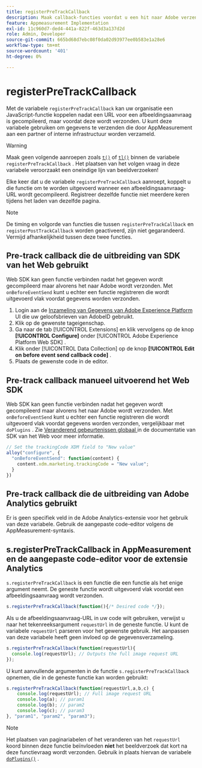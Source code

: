 ```yaml
---
title: registerPreTrackCallback
description: Maak callback-functies voordat u een hit naar Adobe verzendt.
feature: Appmeasurement Implementation
exl-id: 11c960d7-ded4-441a-822f-463d3a137d2d
role: Admin, Developer
source-git-commit: 665bd68d7ebc08f0da02d93977ee0b583e1a28e6
workflow-type: tm+mt
source-wordcount: '401'
ht-degree: 0%

---
```


# registerPreTrackCallback

Met de variabele `registerPreTrackCallback` kan uw organisatie een JavaScript-functie koppelen nadat een URL voor een afbeeldingsaanvraag is gecompileerd, maar voordat deze wordt verzonden. U kunt deze variabele gebruiken om gegevens te verzenden die door AppMeasurement aan een partner of interne infrastructuur worden verzameld.

>[!WARNING]
>
>Maak geen volgende aanroepen zoals [`t()`](t-method.md) of [`tl()`](tl-method.md) binnen de variabele `registerPreTrackCallback` . Het plaatsen van het volgen vraag in deze variabele veroorzaakt een oneindige lijn van beeldverzoeken!

Elke keer dat u de variabele `registerPreTrackCallback` aanroept, koppelt u die functie om te worden uitgevoerd wanneer een afbeeldingsaanvraag-URL wordt gecompileerd. Registreer dezelfde functie niet meerdere keren tijdens het laden van dezelfde pagina.

>[!NOTE]
>
>De timing en volgorde van functies die tussen `registerPreTrackCallback` en `registerPostTrackCallback` worden geactiveerd, zijn niet gegarandeerd. Vermijd afhankelijkheid tussen deze twee functies.

## Pre-track callback die de uitbreiding van SDK van het Web gebruikt

Web SDK kan geen functie verbinden nadat het gegeven wordt gecompileerd maar alvorens het naar Adobe wordt verzonden. Met `onBeforeEventSend` kunt u echter een functie registreren die wordt uitgevoerd vlak voordat gegevens worden verzonden.

1. Login aan de [ Inzameling van Gegevens van Adobe Experience Platform ](https://experience.adobe.com/data-collection) UI die uw geloofsbrieven van AdobeID gebruikt.
1. Klik op de gewenste tageigenschap.
1. Ga naar de tab [!UICONTROL Extensions] en klik vervolgens op de knop **[!UICONTROL Configure]** onder [!UICONTROL Adobe Experience Platform Web SDK] .
1. Klik onder [!UICONTROL Data Collection] op de knop **[!UICONTROL Edit on before event send callback code]** .
1. Plaats de gewenste code in de editor.

## Pre-track callback manueel uitvoerend het Web SDK

Web SDK kan geen functie verbinden nadat het gegeven wordt gecompileerd maar alvorens het naar Adobe wordt verzonden. Met `onBeforeEventSend` kunt u echter een functie registreren die wordt uitgevoerd vlak voordat gegevens worden verzonden, vergelijkbaar met `doPlugins` . Zie [ Veranderend gebeurtenissen globaal ](https://experienceleague.adobe.com/docs/experience-platform/edge/fundamentals/tracking-events.html#modifying-events-globally) in de documentatie van SDK van het Web voor meer informatie.

```js
// Set the trackingCode XDM field to "New value"
alloy("configure", {
  "onBeforeEventSend": function(content) {
    content.xdm.marketing.trackingCode = "New value";
  }
})
```

## Pre-track callback die de uitbreiding van Adobe Analytics gebruikt

Er is geen specifiek veld in de Adobe Analytics-extensie voor het gebruik van deze variabele. Gebruik de aangepaste code-editor volgens de AppMeasurement-syntaxis.

## s.registerPreTrackCallback in AppMeasurement en de aangepaste code-editor voor de extensie Analytics

`s.registerPreTrackCallback` is een functie die een functie als het enige argument neemt. De geneste functie wordt uitgevoerd vlak voordat een afbeeldingsaanvraag wordt verzonden.

```js
s.registerPreTrackCallback(function(){/* Desired code */});
```

Als u de afbeeldingsaanvraag-URL in uw code wilt gebruiken, verwijst u naar het tekenreeksargument `requestUrl` in de geneste functie. U kunt de variabele `requestUrl` parseren voor het gewenste gebruik. Het aanpassen van deze variabele heeft geen invloed op de gegevensverzameling.

```js
s.registerPreTrackCallback(function(requestUrl){
  console.log(requestUrl); // Outputs the full image request URL
});
```

U kunt aanvullende argumenten in de functie `s.registerPreTrackCallback` opnemen, die in de geneste functie kan worden gebruikt:

```js
s.registerPreTrackCallback(function(requestUrl,a,b,c) {
    console.log(requestUrl); // Full image request URL
    console.log(a); // param1
    console.log(b); // param2
    console.log(c); // param3
}, "param1", "param2", "param3");
```

>[!NOTE]
>
>Het plaatsen van paginariabelen of het veranderen van het `requestUrl` koord binnen deze functie beïnvloeden **niet** het beeldverzoek dat kort na deze functievraag wordt verzonden. Gebruik in plaats hiervan de variabele [`doPlugins()`](doplugins.md) .
